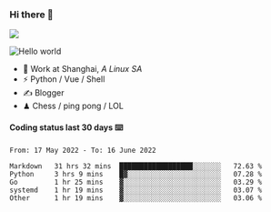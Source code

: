 ### Hi there 👋
![](https://komarev.com/ghpvc/?username=Xuhandsome)


<img src="https://github-readme-stats.vercel.app/api?username=XuHandsome&show_icons=true&theme=merko" alt="Hello world">

<br/>

- 🍻  Work at Shanghai, _A Linux SA_
- ⚡  Python / Vue / Shell
- ✍️  Blogger
- ♟  Chess / ping pong / LOL

#### Coding status last 30 days ⌨️

<!--START_SECTION:waka-->

```text
From: 17 May 2022 - To: 16 June 2022

Markdown   31 hrs 32 mins  ██████████████████░░░░░░░   72.63 %
Python     3 hrs 9 mins    █▓░░░░░░░░░░░░░░░░░░░░░░░   07.28 %
Go         1 hr 25 mins    ▓░░░░░░░░░░░░░░░░░░░░░░░░   03.29 %
systemd    1 hr 19 mins    ▓░░░░░░░░░░░░░░░░░░░░░░░░   03.07 %
Other      1 hr 19 mins    ▓░░░░░░░░░░░░░░░░░░░░░░░░   03.06 %
```

<!--END_SECTION:waka-->
